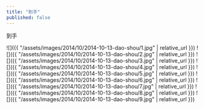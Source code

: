 ```yaml
---
title: "到手"
published: false
---
```

到手



![]({{ "/assets/images/2014/10/2014-10-13-dao-shou/1.jpg" | relative_url }})
![]({{ "/assets/images/2014/10/2014-10-13-dao-shou/2.jpg" | relative_url }})
![]({{ "/assets/images/2014/10/2014-10-13-dao-shou/3.jpg" | relative_url }})
![]({{ "/assets/images/2014/10/2014-10-13-dao-shou/4.jpg" | relative_url }})
![]({{ "/assets/images/2014/10/2014-10-13-dao-shou/5.jpg" | relative_url }})
![]({{ "/assets/images/2014/10/2014-10-13-dao-shou/6.jpg" | relative_url }})
![]({{ "/assets/images/2014/10/2014-10-13-dao-shou/7.jpg" | relative_url }})
![]({{ "/assets/images/2014/10/2014-10-13-dao-shou/8.jpg" | relative_url }})
![]({{ "/assets/images/2014/10/2014-10-13-dao-shou/9.jpg" | relative_url }})
